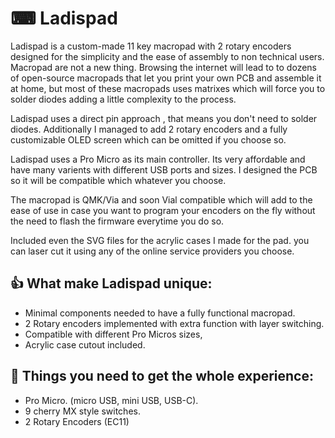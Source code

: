 # ⌨ Ladispad
Ladispad is a custom-made 11 key macropad with 2 rotary encoders designed for the simplicity and the ease of assembly to non technical users. 
Macropad are not a new thing. Browsing the internet will lead to to dozens of open-source macropads that let you print your own PCB and assemble it at home, but most of these macropads uses matrixes which will force you to solder diodes adding a little complexity to the process.

Ladispad uses a direct pin approach , that means you don't need to solder diodes. Additionally I managed to add 2 rotary encoders and a fully customizable OLED screen which can be omitted if you choose so.

Ladispad uses a Pro Micro as its main controller. Its very affordable and have many varients with different USB ports and sizes. I designed the PCB so it will be compatible which whatever you choose.

The macropad is QMK/Via and soon Vial compatible which will add to the ease of use in case you want to program your encoders on the fly without the need to flash the firmware everytime you do so.

Included even the SVG files for the acrylic cases I made for the pad. you can laser cut it using any of the online service providers you choose.

## 👍 What make Ladispad unique: 

- Minimal  components needed to have a fully functional macropad.
- 2 Rotary encoders implemented with extra function with layer switching.
- Compatible with different Pro Micros sizes,
- Acrylic case cutout included.

## 📃 Things you need to get the whole experience:

- Pro Micro. (micro USB, mini USB, USB-C).
- 9 cherry MX style switches.
- 2 Rotary Encoders (EC11)
